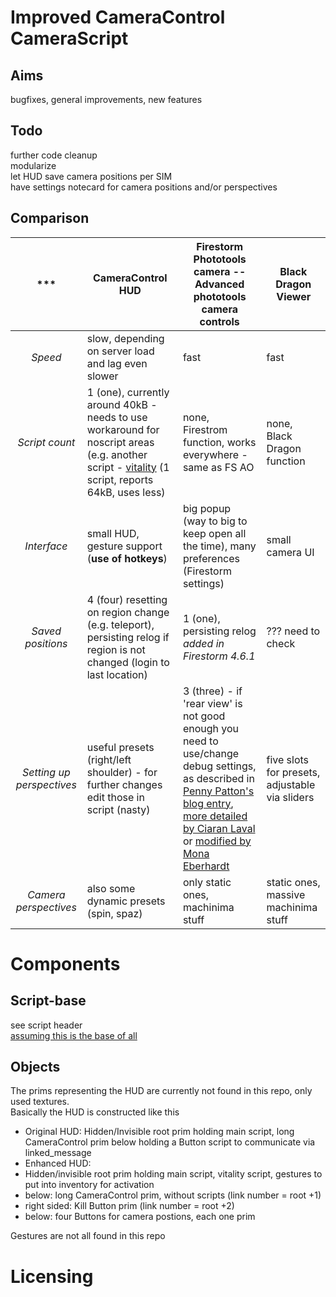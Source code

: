 Improved CameraControl CameraScript
=====================================================================
Aims
----
bugfixes, general improvements, new features  

Todo
----
further code cleanup  
modularize  
let HUD save camera positions per SIM  
have settings notecard for camera positions and/or perspectives  

Comparison
----
***|CameraControl HUD|Firestorm Phototools camera -- Advanced phototools camera controls|Black Dragon Viewer
:-----------------:|-------------------|-------------------|-------------------
_Speed_|slow, depending on server load and lag even slower|fast|fast
_Script count_|1 (one), currently around 40kB - needs to use workaround for noscript areas (e.g. another script - [vitality](http://wiki.secondlife.com/wiki/Script_Vitality_plug-in) (1 script, reports 64kB, uses less)|none, Firestrom function, works everywhere - same as FS AO| none, Black Dragon function
_Interface_|small HUD, gesture support (__use of hotkeys__)|big popup (way to big to keep open all the time), many preferences (Firestorm settings)|small camera UI
_Saved positions_|4 (four) resetting on region change (e.g. teleport), persisting relog if region is not changed (login to last location)|1 (one), persisting relog _added in Firestorm 4.6.1_|??? need to check
_Setting up perspectives_|useful presets (right/left shoulder) - for further changes edit those in script (nasty)| 3 (three) - if 'rear view' is not good enough you need to use/change debug settings, as described in [Penny Patton's blog entry](http://pennycow.blogspot.de/2011/07/matter-of-perspective.html), [more detailed by Ciaran Laval](http://sl.governormarley.com/?p=483) or [modified  by Mona Eberhardt](https://monaeberhardt.wordpress.com/2014/02/10/revisiting-the-issue-of-camera-placement/)|five slots for presets, adjustable via sliders
_Camera perspectives_|also some dynamic presets (spin, spaz)|only static ones, machinima stuff|static ones, massive machinima stuff


Components
==========
Script-base
-------
see script header  
[assuming this is the base of all](http://wiki.secondlife.com/wiki/FollowCam)  

Objects
-------
The prims representing the HUD are currently not found in this repo, only used textures.  
Basically the HUD is constructed like this
 - Original HUD: Hidden/Invisible root prim holding main script, long CameraControl prim below holding a Button script to communicate via linked_message
 - Enhanced HUD:  
  - Hidden/invisible root prim holding main script, vitality script, gestures to put into inventory for activation
  - below: long CameraControl prim, without scripts (link number = root +1)
  - right sided: Kill Button prim (link number = root +2)
  - below: four Buttons for camera postions, each one prim  

Gestures are not all found in this repo 



Licensing
========
